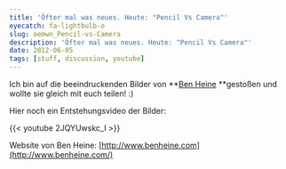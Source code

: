```yaml
---
title: 'Öfter mal was neues. Heute: "Pencil Vs Camera"'
eyecatch: fa-lightbulb-o
slug: oemwn_Pencil-vs-Camera
description: 'Öfter mal was neues. Heute: "Pencil Vs Camera"'
date: 2012-06-05
tags: [stuff, discussion, youtube]
---
```



Ich bin auf die beeindruckenden Bilder von **[Ben Heine](http://www.flickr.com/photos/benheine/) **gestoßen und wollte sie
gleich mit euch teilen! :)

Hier noch ein Entstehungsvideo der Bilder:

{{< youtube 2JQYUwskc_I >}}

Website von Ben Heine: [http://www.benheine.com](http://www.benheine.com/)
